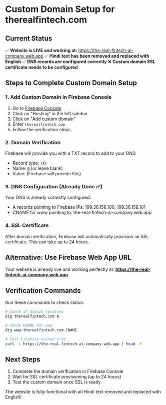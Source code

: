 # Custom Domain Setup for therealfintech.com

## Current Status
✅ **Website is LIVE and working at:** https://the-real-fintech-ai-company.web.app
✅ **Hindi text has been removed and replaced with English**
✅ **DNS records are configured correctly**
❌ **Custom domain SSL certificate needs to be configured**

## Steps to Complete Custom Domain Setup

### 1. Add Custom Domain in Firebase Console
1. Go to [Firebase Console](https://console.firebase.google.com/project/the-real-fintech-ai-company/hosting/main)
2. Click on "Hosting" in the left sidebar
3. Click on "Add custom domain"
4. Enter `therealfintech.com`
5. Follow the verification steps

### 2. Domain Verification
Firebase will provide you with a TXT record to add to your DNS:
- Record type: `TXT`
- Name: `@` (or leave blank)
- Value: (Firebase will provide this)

### 3. DNS Configuration (Already Done ✅)
Your DNS is already correctly configured:
- A records pointing to Firebase IPs: 199.36.158.100, 199.36.158.101
- CNAME for www pointing to: the-real-fintech-ai-company.web.app

### 4. SSL Certificate
After domain verification, Firebase will automatically provision an SSL certificate. This can take up to 24 hours.

## Alternative: Use Firebase Web App URL
Your website is already live and working perfectly at:
**https://the-real-fintech-ai-company.web.app**

## Verification Commands
Run these commands to check status:

```bash
# Check if domain resolves
dig therealfintech.com A

# Check CNAME for www
dig www.therealfintech.com CNAME

# Test Firebase hosted site
curl -s https://the-real-fintech-ai-company.web.app | head -5
```

## Next Steps
1. Complete the domain verification in Firebase Console
2. Wait for SSL certificate provisioning (up to 24 hours)
3. Test the custom domain once SSL is ready

The website is fully functional with all Hindi text removed and replaced with English!
